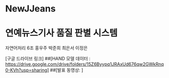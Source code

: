 # NewJJeans


# 연예뉴스기사 품질 판별 시스템

자연어처리 6조 홍우주 박준희 최은서 이정은

[구글 드라이브 링크]
##[HAND 모델 데이터 : https://drive.google.com/drive/folders/15Z6Byypq1JRAxUd676qw2GWkRnq0-KVh?usp=sharing]
##[발표 동영상: ]
